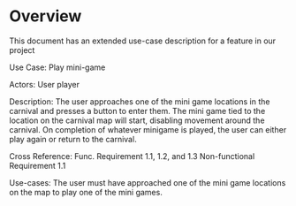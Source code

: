 # Overview
This document has an extended use-case description for a feature in our project

Use Case: Play mini-game

Actors: User player

Description: The user approaches one of the mini game locations in the carnival and presses a button to enter them. The mini game tied to the location on the carnival map will start, disabling movement around the carnival. On completion of whatever minigame is played, the user can either play again or return to the carnival.

Cross Reference: Func. Requirement 1.1, 1.2, and 1.3
Non-functional Requirement 1.1

Use-cases: The user must have approached one of the mini game locations on the map to play one of the mini games. 



